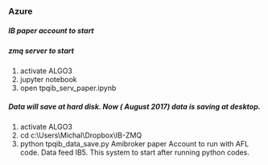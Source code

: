 ### Azure
##### IB paper account to start
##### zmq server to start
1. activate ALGO3
2. jupyter notebook
3. open tpqib_serv_paper.ipynb
##### Data will save at hard disk. Now ( August 2017) data is saving at desktop.
1. activate ALGO3
2. cd c:\Users\Michal\Dropbox\IB-ZMQ
3. python tpqib_data_save.py
Amibroker paper Account to run with AFL code. Data feed IB5. This system to start after running python codes.

